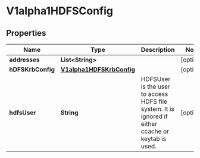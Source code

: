 

# V1alpha1HDFSConfig

## Properties

Name | Type | Description | Notes
------------ | ------------- | ------------- | -------------
**addresses** | **List&lt;String&gt;** |  |  [optional]
**hDFSKrbConfig** | [**V1alpha1HDFSKrbConfig**](V1alpha1HDFSKrbConfig.md) |  |  [optional]
**hdfsUser** | **String** | HDFSUser is the user to access HDFS file system. It is ignored if either ccache or keytab is used. |  [optional]



